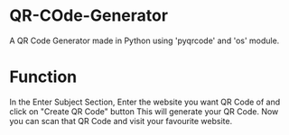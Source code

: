 # QR-COde-Generator

A QR Code Generator made in Python using 'pyqrcode' and 'os' module.

# Function
In the Enter Subject Section, Enter the website you want QR Code of and click on "Create QR Code" button
This will generate your QR Code. Now you can scan that QR Code and visit your favourite website.
